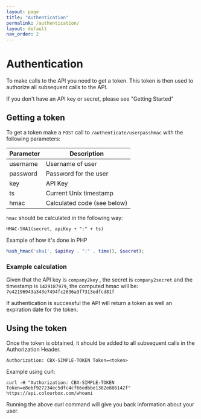 ```yaml
---
layout: page
title: "Authentication"
permalink: /authentication/
layout: default
nav_order: 2
---
```


# Authentication

To make calls to the API you need to get a token. This token is then used to authorize all subsequent calls to the API. 

If you don't have an API key or secret, please see "Getting Started" 

## Getting a token

To get a token make a `POST` call to `/authenticate/userpasshmac` with the following parameters: 

| Parameter        | Description         
| ------------- |-------------
| username    | Username of user 
| password    | Password for the user
| key    | API Key
| ts    | Current Unix timestamp 
| hmac    | Calculated code (see below)


`hmac` should be calculated in the following way: 

```
HMAC-SHA1(secret, apiKey + ":" + ts)
```    

Example of how it's done in PHP 

```php
hash_hmac('sha1', $apiKey . ":" . time(), $secret);
```

### Example calculation

Given that the API key is `company2key` , the secret is `company2secret` and the timestamp is `1429187979`, the computed hmac will be: `7e42196943a343e7494fc2636a3f7313edfcd81f`


If authentication is successful the API will return a token as well an expiration date for the token.

## Using the token
Once the token is obtained, it should be added to all subsequent calls in the Authorization Header.

```
Authorization: CBX-SIMPLE-TOKEN Token=<token>
```

Example using curl:

```
curl -H "Authorization: CBX-SIMPLE-TOKEN Token=e8ebf927234ec5dfc4cf66edbbe1382e886142f" https://api.colourbox.com/whoami
```

Running the above curl command will give you back information about your user. 
